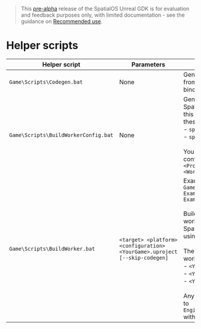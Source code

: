 > This [pre-alpha](https://docs.improbable.io/reference/13.1/shared/release-policy#maturity-stages) release of the SpatialOS Unreal GDK is for evaluation and feedback purposes only, with limited documentation - see the guidance on [Recommended use](/README.md#recommended-use).

# Helper scripts

| Helper script | Parameters | Description |
| --- | --- | --- |
| `Game\Scripts\Codegen.bat` | None | Generates SpatialOS C++ Worker code from the generated schema and type-bindings. |
| `Game\Scripts\BuildWorkerConfig.bat` | None | Generates launch configurations for the SpatialOS Runtime. You need to re-run this if you've made changes to either of these files: </br> - `spatialos.UnrealClient.worker.json`</br> - `spatialos.UnrealWorker.worker.json` </br></br>You can find the generated launch configuration(s) in `<ProjectName>\spatial\build\assembly\<WorkerName>\*`|
| `Game\Scripts\BuildWorker.bat` | `<target> <platform> <configuration> <YourGame>.uproject [--skip-codegen]` | Example: </br> `Game\Scripts\BuildWorker.bat ExampleGameEditor Win64 Development ExampleGame.uproject` </br></br> Build, cook and zip your Unreal server workers and client workers for use with a SpatialOS cloud deployment (uploaded using [`spatial cloud upload`](https://docs.improbable.io/reference/13.1/shared/deploy/deploy-cloud)). </br></br>  The following `<target>`s  generate zipped workers: </br> - `<YourGame>` </br> - `<YourGame>Server` </br> - `<YourGame>Editor` </br></br> Any other `<target>` passes all arguments to `Engine\Build\BatchFiles\BuildWorker.bat` with no cooking or zipping performed.|